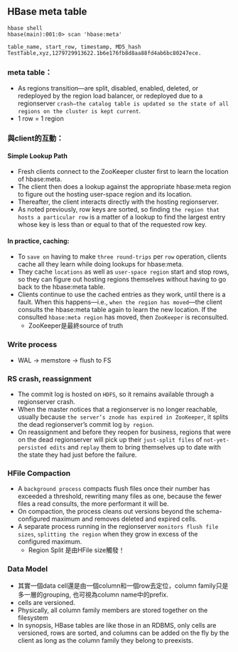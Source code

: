 

## HBase meta table

```
hbase shell
hbase(main):001:0> scan 'hbase:meta'
```

```
table_name, start_row, timestamp, MD5_hash
TestTable,xyz,1279729913622.1b6e176fb8d8aa88fd4ab6bc80247ece.
```

### meta table：
- As regions transition—are split, disabled, enabled, deleted, or redeployed by the region load balancer, or redeployed due to a regionserver `crash—the catalog table is updated so the state of all regions on the cluster is kept current`.
- 1 row = 1 region


### 與client的互動：

#### Simple Lookup Path
- Fresh clients connect to the ZooKeeper cluster first to learn the location of hbase:meta. 
- The client then does a lookup against the appropriate hbase:meta region to figure out the hosting user-space region and its location. 
- Thereafter, the client interacts directly with the hosting regionserver.
- As noted previously, row keys are sorted, so finding `the region that hosts a particular row` is a matter of a lookup to find the largest entry whose key is less than or equal to that of the requested row key.

#### In practice, caching: 
- To `save on` having to make `three round-trips` per `row` operation, clients cache all they learn while doing lookups for hbase:meta. 
- They cache `locations` as well as `user-space region` start and stop rows, so they can figure out hosting regions themselves without having to go back to the hbase:meta table. 
- Clients continue to use the cached entries as they work, until there is a fault. When this happens—i.e., `when the region has moved`—the client consults the hbase:meta table again to learn the new location. If the consulted `hbase:meta region` has moved, then `ZooKeeper` is reconsulted.
    - ZooKeeper是最終source of truth


### Write process
- WAL -> memstore -> flush to FS

### RS crash, reassignment
- The commit log is hosted on `HDFS`, so it remains available through a regionserver crash. 
- When the master notices that a regionserver is no longer reachable, usually because `the server’s znode has expired in ZooKeeper`, it splits the dead regionserver’s commit log `by region`. 
- On reassignment and before they reopen for business, regions that were on the dead regionserver will pick up their `just-split files` of `not-yet-persisted edits` and `replay` them to bring themselves up to date with the state they had just before the failure.


### HFile Compaction
- A `background process` compacts flush files once their number has exceeded a threshold, rewriting many files as one, because the fewer files a read consults, the more performant it will be. 
- On compaction, the process cleans out versions beyond the schema-configured maximum and removes deleted and expired cells. 
- A separate process running in the regionserver `monitors flush file sizes`, `splitting the region` when they grow in excess of the configured maximum.
    - Region Split 是由HFile size觸發！


### Data Model
- 其實一個data cell還是由一個column和一個row去定位，column family只是多一層的grouping, 也可視為column name中的prefix.
- cells are versioned.
- Physically, all column family members are stored together on the filesystem
- In synopsis, HBase tables are like those in an RDBMS, only cells are versioned, rows are sorted, and columns can be added on the fly by the client as long as the column family they belong to preexists.